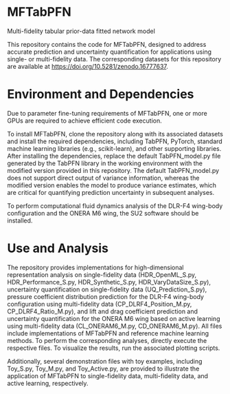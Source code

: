 # MFTabPFN
Multi-fidelity tabular prior-data fitted network model

This repository contains the code for MFTabPFN, designed to address accurate prediction and uncertainty quantification for applications using single- or multi-fidelity data. The corresponding datasets for this repository are available at https://doi.org/10.5281/zenodo.16777637.

# Environment and Dependencies
Due to parameter fine-tuning requirements of MFTabPFN, one or more GPUs are required to achieve efficient code execution.

To install MFTabPFN, clone the repository along with its associated datasets and install the required dependencies, including TabPFN, PyTorch, standard machine learning libraries (e.g., scikit-learn), and other supporting libraries. After installing the dependencies, replace the default TabPFN_model.py file generated by the TabPFN library in the working environment with the modified version provided in this repository. The default TabPFN_model.py does not support direct output of variance information, whereas the modified version enables the model to produce variance estimates, which are critical for quantifying prediction uncertainty in subsequent analyses.   

To perform computational fluid dynamics analysis of the DLR-F4 wing-body configuration and the ONERA M6 wing, the SU2 software should be installed.
# Use and Analysis
The repository provides implementations for high-dimensional representation analysis on single-fidelity data (HDR_OpenML_S.py, HDR_Performance_S.py, HDR_Synthetic_S.py, HDR_VaryDataSize_S.py), uncertainty quantification on single-fidelity data (UQ_Prediction_S.py), pressure coefficient distribution prediction for the DLR-F4 wing-body configuration using multi-fidelity data (CP_DLRF4_Position_M.py, CP_DLRF4_Ratio_M.py), and lift and drag coefficient prediction and uncertainty quantification for the ONERA M6 wing based on active learning using multi-fidelity data (CL_ONERAM6_M.py, CD_ONERAM6_M.py). All files include implementations of MFTabPFN and reference machine learning methods. To perform the corresponding analyses, directly execute the respective files. To visualize the results, run the associated plotting scripts.

Additionally, several demonstration files with toy examples, including Toy_S.py, Toy_M.py, and Toy_Active.py, are provided to illustrate the application of MFTabPFN to single-fidelity data, multi-fidelity data, and active learning, respectively.
